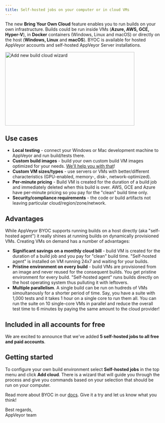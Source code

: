 ```yaml
---
title: Self-hosted jobs on your computer or in cloud VMs
---
```


The new **Bring Your Own Cloud** feature enables you to run builds on your own infrastructure. Builds could be run inside VMs (**Azure, AWS, GCE, Hyper-V**), in **Docker** containers (Windows, Linux and macOS) or directly on the host (**Windows, Linux** and **macOS**). BYOC is available for hosted AppVeyor accounts and self-hosted AppVeyor Server installations.

<p class="text-center">
  <img src="/assets/img/docs/byoc/add-cloud-wizard.png" alt="Add new build cloud wizard" width="417" height="237">
</p>

## Use cases

* **Local testing** - connect your Windows or Mac development machine to AppVeyor and run build/tests there.
* **Custom build images** - build your own custom build VM images optimized for your needs. [We'll help you with that](/docs/byoc/#what-about-build-vm-images)!
* **Custom VM sizes/types** - use servers or VMs with better/different characteristics (GPU-enabled, memory-, disk-, network-optimized).
* **Per-minute pricing** - Build VM is created for the duration of a build job and immediately deleted when this build is over. AWS, GCE and Azure have per-minute pricing so you pay for the "clean" build time only.
* **Security/compliance requirements** - the code or build artifacts not leaving particular cloud/region/zone/network.

## Advantages

While AppVeyor BYOC supports running builds on a host directly (aka "self-hosted agent") it really shines at running builds on dynamically provisioned VMs. Creating VMs on demand has a number of advantages:

* **Significant savings on a monthly cloud bill** - build VM is created for the duration of a build job and you pay for "clean" build time. "Self-hosted agent" is installed on VM running 24x7 and waiting for your builds.
* **Pristine environment on every build** - build VMs are provisioned from an image and never reused for the consequent builds. You get pristine environment for every build. "Self-hosted agent" runs builds directly on the host operating system thus pulluting it with leftovers.
* **Multiple parallelism**. A single build can be run on hudreds of VMs simoultanously for a shorter period of time. Say, you have a suite with 1,000 tests and it takes 1 hour on a single core to run them all. You can run the suite on 10 single-core VMs in parallel and reduce the overall test time to 6 minutes by paying the same amount to the cloud provider!

## Included in all accounts for free

We are excited to announce that we've added **5 self-hosted jobs to all free and paid accounts**.

## Getting started

To configure your own build environment select **Self-hosted jobs** in the top menu and click **Add cloud**. There is a wizard that will guide you through the process and give you commands based on your selection that should be run on your computer.

Read more about BYOC in our [docs](/docs/byoc/). Give it a try and let us know what you think!

Best regards,<br>
AppVeyor team